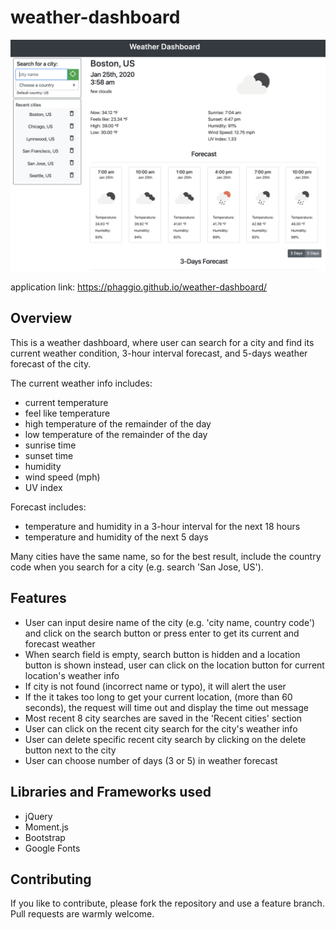 # weather-dashboard

![alt text][logo]

[logo]:https://raw.githubusercontent.com/phaggio/weather-dashboard/master/screenshot/weather-dashboard.png

application link: https://phaggio.github.io/weather-dashboard/

## Overview
This is a weather dashboard, where user can search for a city and find its current weather condition, 3-hour interval forecast, and 5-days weather forecast of the city.

The current weather info includes:
* current temperature
* feel like temperature
* high temperature of the remainder of the day
* low temperature of the remainder of the day
* sunrise time
* sunset time
* humidity
* wind speed (mph)
* UV index

Forecast includes: 
* temperature and humidity in a 3-hour interval for the next 18 hours
* temperature and humidity of the next 5 days

Many cities have the same name, so for the best result, include the country code when you search for a city (e.g. search 'San Jose, US').

## Features
* User can input desire name of the city (e.g. 'city name, country code') and click on the search button or press enter to get its current and forecast weather
* When search field is empty, search button is hidden and a location button is shown instead, user can click on the location button for current location's weather info
* If city is not found (incorrect name or typo), it will alert the user
* If the it takes too long to get your current location, (more than 60 seconds), the request will time out and display the time out message
* Most recent 8 city searches are saved in the 'Recent cities' section
* User can click on the recent city search for the city's weather info
* User can delete specific recent city search by clicking on the delete button next to the city
* User can choose number of days (3 or 5) in weather forecast 

## Libraries and Frameworks used
* jQuery
* Moment.js
* Bootstrap
* Google Fonts


## Contributing
If you like to contribute, please fork the repository and use a feature branch. Pull requests are warmly welcome.